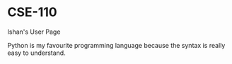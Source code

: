 # CSE-110
Ishan's User Page

Python is my favourite programming language because the syntax is really easy to understand.
